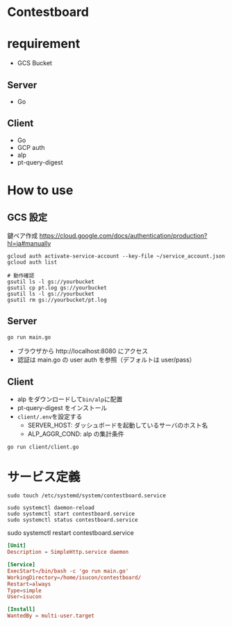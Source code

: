 # Contestboard

# requirement

- GCS Bucket

## Server

- Go

## Client

- Go
- GCP auth
- alp
- pt-query-digest

# How to use

## GCS 設定

鍵ペア作成
https://cloud.google.com/docs/authentication/production?hl=ja#manually

```shell
gcloud auth activate-service-account --key-file ~/service_account.json
gcloud auth list

# 動作確認
gsutil ls -l gs://yourbucket
gsutil cp pt.log gs://yourbucket
gsutil ls -l gs://yourbucket
gsutil rm gs://yourbucket/pt.log
```

## Server

```shell
go run main.go
```

- ブラウザから http://localhost:8080 にアクセス
- 認証は main.go の user auth を参照（デフォルトは user/pass）

## Client

- alp をダウンロードして`bin/alp`に配置
- pt-query-digest をインストール
- `client/.env`を設定する
  - SERVER_HOST: ダッシュボードを起動しているサーバのホスト名
  - ALP_AGGR_COND: alp の集計条件

```shell
go run client/client.go
```

# サービス定義

```shell
sudo touch /etc/systemd/system/contestboard.service

sudo systemctl daemon-reload
sudo systemctl start contestboard.service
sudo systemctl status contestboard.service
```

sudo systemctl restart contestboard.service

```conf
[Unit]
Description = SimpleHttp.service daemon

[Service]
ExecStart=/bin/bash -c 'go run main.go'
WorkingDirectory=/home/isucon/contestboard/
Restart=always
Type=simple
User=isucon

[Install]
WantedBy = multi-user.target
```
